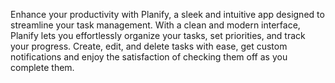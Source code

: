 Enhance your productivity with Planify, a sleek and intuitive app designed to streamline your task management. With a clean and modern interface, Planify lets you effortlessly organize your tasks, set priorities, and track your progress. Create, edit, and delete tasks with ease, get custom notifications and enjoy the satisfaction of checking them off as you complete them. 
